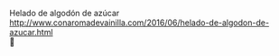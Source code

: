 Helado de algodón de azúcar	http://www.conaromadevainilla.com/2016/06/helado-de-algodon-de-azucar.html	
਍